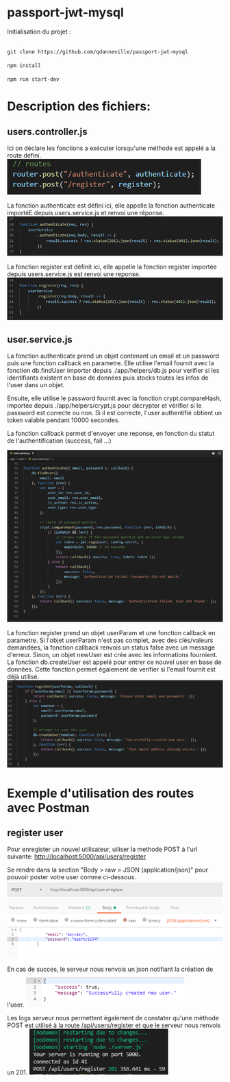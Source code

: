 # passport-jwt-mysql

Initialisation du projet :

```

git clone https://github.com/qdanneville/passport-jwt-mysql

npm install

npm run start-dev

```

<!-- ![](./images/arbo.PNG) -->

# Description des fichiers:

## users.controller.js

Ici on déclare les fonctions a exécuter lorsqu'une méthode est appelé a la route défini.
![](./images/user.controller.routes.PNG)

La fonction authenticate est défini ici, elle appelle la fonction authenticate importéE depuis users.service.js et renvoi une réponse.
![](./images/user.controller.authenticate.PNG)

<!-- ![](./images/authenticate.log.server.PNG) -->

La fonction register est définit ici, elle appelle la fonction register importée depuis users.service.js est renvoi une reponse.
![](./images/user.controller.register.PNG)

## user.service.js

La fonction authenticate prend un objet contenant un email et un password puis une fonction callback en parametre. Elle utilise l'email fournit avec la fonction db.findUser importer depuis ./app/helpers/db.js pour verifier si les identifiants existent en base de données puis stocks toutes les infos de l'user dans un objet.

Ensuite, elle utilise le password fournit avec la fonction crypt.compareHash, importée depuis ./app/helpers/crypt.js pour décrypter et vérifier si le password est correcte ou non. Si il est correcte, l'user authentifié obtient un token valable pendant 10000 secondes.

La fonction callback permet d'envoyer une reponse, en fonction du statut de l'authentification (success, fail ...)

![](./images/user.service.authenticate.PNG)

La fonction register prend un objet userParam et une fonction callback en parametre.
Si l'objet userParam n'est pas complet, avec des clés/valeurs demandées, la fonction callback renvois un status false avec un message d'erreur.
Sinon, un objet newUser est crée avec les informations fournient.
La fonction db.createUser est appelé pour entrer ce nouvel user en base de données. Cette fonction permet également de verifier si l'email fournit est déjà utilisé.
![](./images/user.service.register.PNG)

# Exemple d'utilisation des routes avec Postman

## register user

Pour enregister un nouvel utilisateur, uiliser la methode POST à l'url suivante:
<http://localhost:5000/api/users/register>

Se rendre dans la section "Body > raw > JSON (application/json)" pour pouvoir poster votre user comme ci-dessous.
![](./images/postman.register.request.PNG)

En cas de succes, le serveur nous renvois un json notifiant la création de l'user.
![](./images/postman.register.response.PNG)

Les logs serveur nous permettent également de constater qu'une méthode POST est utilisé à la route /api/users/register et que le serveur nous renvois un 201.
![](./images/register.log.server.PNG)

<!-- ## authenticate user

![](./images/postman.authenticate.response.PNG) -->

<!--
## CreateHash lors du register

CompareHash lors de l’authenticate

Création d’un token JWT lors de l’authenticate

Vérification du token avec passport & jwt-passport pour accéder à certaines routes

## Liste des routes disponibles :


<http://localhost:5000/api/users/authenticate>

<http://localhost:5000/api/dashboard> -->
